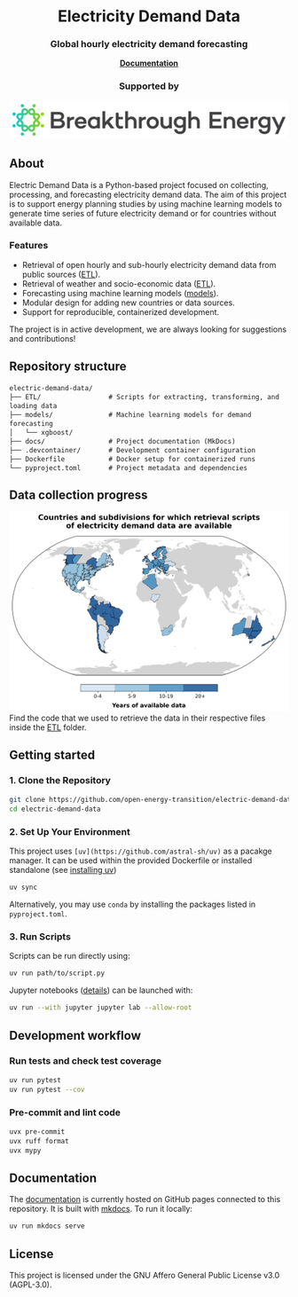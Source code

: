 <h1 align="center">Electricity Demand Data</h1>

<h3 align="center">
    Global hourly electricity demand forecasting
</h3>

<p align="center">
    <a href="https://open-energy-transition.github.io/electric-demand-data/">
        <b>Documentation</b>
    </a>
</p>

<h3 align="center">
    <b>Supported by</b>
</h3>

<p align="center">
    <a href="https://www.breakthroughenergy.org/">
        <img src="docs/BE_logo.png" alt="Breakthrough Energy Logo" width="512"/>
    </a>
</p>

## About

Electric Demand Data is a Python-based project focused on collecting, processing, and forecasting electricity demand data. The aim of this project is to support energy planning studies by using machine learning models to generate time series of future electricity demand or for countries without available data.

### Features

- Retrieval of open hourly and sub-hourly electricity demand data from public sources ([ETL](https://github.com/open-energy-transition/electric-demand-data/tree/main/ETL)).
- Retrieval of weather and socio-economic data ([ETL](https://github.com/open-energy-transition/electric-demand-data/tree/main/ETL)).
- Forecasting using machine learning models ([models](https://github.com/open-energy-transition/electric-demand-data/tree/main/models/)).
- Modular design for adding new countries or data sources.
- Support for reproducible, containerized development.

The project is in active development, we are always looking for suggestions and contributions!

## Repository structure

```
electric-demand-data/
├── ETL/                 # Scripts for extracting, transforming, and loading data
├── models/              # Machine learning models for demand forecasting
│   └── xgboost/
├── docs/                # Project documentation (MkDocs)
├── .devcontainer/       # Development container configuration
├── Dockerfile           # Docker setup for containerized runs
└── pyproject.toml       # Project metadata and dependencies
```

## Data collection progress

![Data availability](ETL/figures/available_entities.png "Countries and subdivisions with available electricity demand data")
Find the code that we used to retrieve the data in their respective files inside the [ETL](https://github.com/open-energy-transition/electric-demand-data/tree/main/ETL) folder.

## Getting started

### 1. Clone the Repository

```bash
git clone https://github.com/open-energy-transition/electric-demand-data.git
cd electric-demand-data
```

### 2. Set Up Your Environment

This project uses `[uv](https://github.com/astral-sh/uv)` as a pacakge manager. It can be used within the provided Dockerfile or installed standalone (see [installing uv](https://docs.astral.sh/uv/getting-started/installation/))

```bash
uv sync
```

Alternatively, you may use `conda` by installing the packages listed in `pyproject.toml`.

### 3. Run Scripts

Scripts can be run directly using:

```bash
uv run path/to/script.py
```

Jupyter notebooks ([details](https://docs.astral.sh/uv/guides/integration/jupyter/#using-jupyter-within-a-project)) can be launched with:

```bash
uv run --with jupyter jupyter lab --allow-root
```

## Development workflow

### Run tests and check test coverage

```bash
uv run pytest
uv run pytest --cov
```

### Pre-commit and lint code

```bash
uvx pre-commit
uvx ruff format
uvx mypy
```

## Documentation

The [documentation](https://open-energy-transition.github.io/electric-demand-data/) is currently hosted on GitHub pages connected to this repository.
It is built with [mkdocs](https://github.com/squidfunk/mkdocs-material).
To run it locally:

```bash
uv run mkdocs serve
```

## License

This project is licensed under the GNU Affero General Public License v3.0 (AGPL-3.0).
